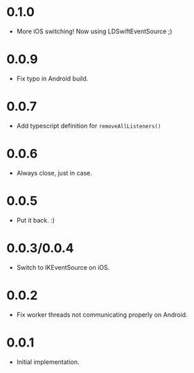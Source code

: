 0.1.0
=====

* More iOS switching! Now using LDSwiftEventSource ;)

0.0.9
=====

* Fix typo in Android build.

0.0.7
=====

* Add typescript definition for `removeAllListeners()`

0.0.6
=====

* Always close, just in case.

0.0.5
=====

* Put it back.  :)

0.0.3/0.0.4
===========

* Switch to IKEventSource on iOS.

0.0.2
=====

* Fix worker threads not communicating properly on Android.

0.0.1
=====

* Initial implementation.
